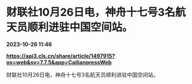 # 财联社10月26日电，神舟十七号3名航天员顺利进驻中国空间站。

**2023-10-26 11:46**

**https://api3.cls.cn/share/article/1497915?os=web&sv=7.7.5&app=CailianpressWeb**

财联社10月26日电，神舟十七号3名航天员顺利进驻中国空间站。